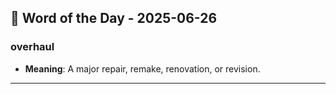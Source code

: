 ## 📅 Word of the Day - 2025-06-26

### **overhaul**
- **Meaning**: A major repair, remake, renovation, or revision.

---

